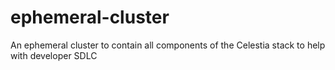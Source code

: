 # ephemeral-cluster
An ephemeral cluster to contain all components of the Celestia stack to help with developer SDLC
